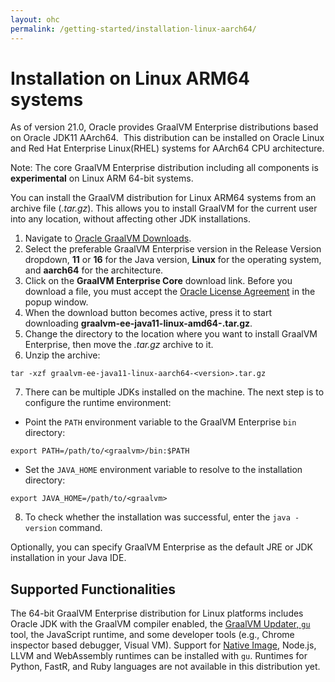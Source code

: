 ```yaml
---
layout: ohc
permalink: /getting-started/installation-linux-aarch64/
---
```


# Installation on Linux ARM64 systems

As of version 21.0, Oracle provides GraalVM Enterprise distributions based on Oracle JDK11 AArch64.
 This distribution can be installed on Oracle Linux and Red Hat Enterprise Linux(RHEL) systems for AArch64 CPU architecture.

Note: The core GraalVM Enterprise distribution including all components is **experimental** on Linux ARM 64-bit systems.

You can install the GraalVM distribution for Linux ARM64 systems from an archive file (_.tar.gz_).
This allows you to install GraalVM for the current user into any location, without affecting other JDK installations.

1. Navigate to [Oracle GraalVM Downloads](https://www.oracle.com/downloads/graalvm-downloads.html?selected_tab=21).
2. Select the preferable GraalVM Enterprise version in the Release Version dropdown, **11** or **16** for the Java version, **Linux** for the operating system, and **aarch64** for the architecture.
3. Click on the **GraalVM Enterprise Core** download link. Before you download a file, you must accept the [Oracle License Agreement](https://www.oracle.com/downloads/licenses/graalvm-otn-license.html) in the popup window.
4. When the download button becomes active, press it to start downloading **graalvm-ee-java11-linux-amd64-<version>.tar.gz**.
5. Change the directory to the location where you want to install GraalVM Enterprise, then move the _.tar.gz_ archive to it.
6. Unzip the archive:
```shell
tar -xzf graalvm-ee-java11-linux-aarch64-<version>.tar.gz
```
7. There can be multiple JDKs installed on the machine. The next step is to configure the runtime environment:
  - Point the `PATH` environment variable to the GraalVM Enterprise `bin` directory:
  ```shell
  export PATH=/path/to/<graalvm>/bin:$PATH
  ```
  - Set the `JAVA_HOME` environment variable to resolve to the installation directory:
  ```shell
  export JAVA_HOME=/path/to/<graalvm>
  ```
8. To check whether the installation was successful, enter the `java -version` command.

Optionally, you can specify GraalVM Enterprise as the default JRE or JDK installation in your Java IDE.

## Supported Functionalities

The 64-bit GraalVM Enterprise distribution for Linux platforms includes Oracle JDK with the GraalVM compiler enabled, the [GraalVM Updater, `gu`](/reference-manual/graalvm-updater/) tool, the JavaScript runtime, and some developer tools (e.g., Chrome inspector based debugger, Visual VM).
Support for [Native Image](/reference-manual/native-image/), Node.js, LLVM and WebAssembly runtimes can be installed with `gu`.
Runtimes for Python, FastR, and Ruby languages are not available in this distribution yet.
